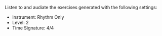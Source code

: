 Listen to and audiate the exercises generated with the following settings:

* Instrument: Rhythm Only
* Level: 2
* Time Signature: 4/4